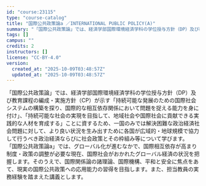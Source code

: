 ```yaml
---
id: "course:23115"
type: "course-catalog"
title: "国際公共政策論a ／INTERNATIONAL PUBLIC POLICY(A)"
summary: "「国際公共政策論」では、経済学部国際環境経済学科の学位授与方針（DP）及び教育課程の編成・実施方針（CP）が示す「持続可能な発展のための国際社会システムの構築を探り、国際的な相互依存関係において問題を捉える能力を身に付け」、「持続可能な社会…"
tags: []
campus: ""
credits: 2
instructors: []
license: "CC-BY-4.0"
version:
  created_at: "2025-10-09T03:48:57Z"
  updated_at: "2025-10-09T03:48:57Z"
---
```

「国際公共政策論」では、経済学部国際環境経済学科の学位授与方針（DP）及び教育課程の編成・実施方針（CP）が示す「持続可能な発展のための国際社会システムの構築を探り、国際的な相互依存関係において問題を捉える能力を身に付け」、「持続可能な社会の実現を目指して、地域社会や国際社会に貢献できる実践的な人材を育成する」ことに資するため、一国のみでは解決困難な政治経済社会問題に対して、より良い状況を生み出すために各国が広域的・地球規模で協力して行うべき政治経済ならびに社会政策とその枠組み等について学びます。 「国際公共政策論a」では、グローバル化が進むなかで、国際相互依存が高まり制度・政策の調整が必要な現在、国際社会がおかれたグローバル経済の状況を把握します。そのうえで、国際関係論の諸理論、国際機構、平和と安全に焦点をあて、現実の国際公共政策への応用能力の習得を目指します。また、担当教員の実務経験を踏まえた講義とします。
